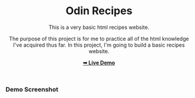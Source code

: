 <div align="center">

  # Odin Recipes

  This is a very basic html recipes website.

  The purpose of this project is for me to practice all of the html knowledge I've acquired thus far. 
  In this project, I'm going to build a basic recipes website.

  <a href="https://lungi066.github.io/odin-recipes/"><strong>➥ Live Demo</strong></a>

</div>

<br />

### Demo Screenshot
